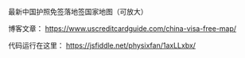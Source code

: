 最新中国护照免签落地签国家地图（可放大） 

博客文章： https://www.uscreditcardguide.com/china-visa-free-map/  

代码运行在这里： https://jsfiddle.net/physixfan/1axLLxbx/
